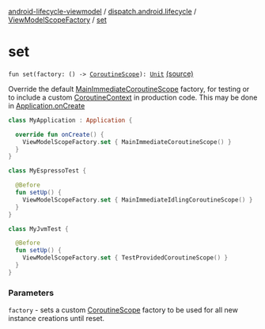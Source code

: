 [android-lifecycle-viewmodel](../../index.md) / [dispatch.android.lifecycle](../index.md) / [ViewModelScopeFactory](index.md) / [set](./set.md)

# set

`fun set(factory: () -> `[`CoroutineScope`](https://kotlin.github.io/kotlinx.coroutines/kotlinx-coroutines-core/kotlinx.coroutines/-coroutine-scope/index.html)`): `[`Unit`](https://kotlinlang.org/api/latest/jvm/stdlib/kotlin/-unit/index.html) [(source)](https://github.com/RBusarow/Dispatch/tree/master/android-lifecycle-viewmodel/src/main/java/dispatch/android/lifecycle/ViewModelScopeFactory.kt#L48)

Override the default [MainImmediateCoroutineScope](https://rbusarow.github.io/Dispatch/core/dispatch.core/-main-immediate-coroutine-scope/index.md) factory, for testing or to include a custom [CoroutineContext](https://kotlinlang.org/api/latest/jvm/stdlib/kotlin.coroutines/-coroutine-context/index.html)
in production code.  This may be done in [Application.onCreate](https://developer.android.com/reference/android/app/Application.html#onCreate())

``` kotlin
class MyApplication : Application {

  override fun onCreate() {
    ViewModelScopeFactory.set { MainImmediateCoroutineScope() }
  }
}
```

``` kotlin
class MyEspressoTest {

  @Before
  fun setUp() {
    ViewModelScopeFactory.set { MainImmediateIdlingCoroutineScope() }
  }
}
```

``` kotlin
class MyJvmTest {

  @Before
  fun setUp() {
    ViewModelScopeFactory.set { TestProvidedCoroutineScope() }
  }
}
```

### Parameters

`factory` - sets a custom [CoroutineScope](https://kotlin.github.io/kotlinx.coroutines/kotlinx-coroutines-core/kotlinx.coroutines/-coroutine-scope/index.html) factory to be used for all new instance creations until reset.